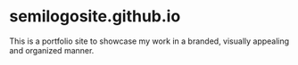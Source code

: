 # semilogosite.github.io
This is a portfolio site to showcase my work in a branded, visually appealing and organized manner.

